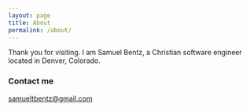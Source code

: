 ```yaml
---
layout: page
title: About
permalink: /about/
---
```


Thank you for visiting. I am Samuel Bentz, a Christian software engineer located in Denver, Colorado.


### Contact me

[samueltbentz@gmail.com](mailto:samueltbentz@gmail.com)
